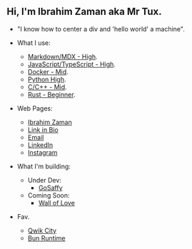 ## Hi, I'm Ibrahim Zaman aka Mr Tux.

- "I know how to center a div and \'hello world\' a machine".

- What I use:
    - [Markdown/MDX - High](www.markdownguide.org).
    - [JavaScript/TypeScript - High](https://www.typescriptlang.org/).
    - [Docker - Mid](www.docker.com).
    - [Python High](https://python.org).
    - [C/C++ - Mid](www.markdownguide.org).
    - [Rust - Beginner](https://www.rust-lang.org/).
 
- Web Pages:
    - [Ibrahim Zaman](https://abrahimzaman.com)
    - [Link in Bio](https://tiles.bio/abrahimzaman360)
    - [Email](mailto:abrahimzaman3@gmail.com)
    - [LinkedIn](https://linkedin.com/in/abrahimzaman360)
    - [Instagram](https://instagram.com/abrahimzaman360)
    
- What I'm building:
  - Under Dev:  
      - [GoSaffy](https://saffy.ai)
  - Coming Soon:  
      - [Wall of Love](https://walloflove.social)
 
- Fav.
  - [Qwik City](https://qwik.builder.io/)
  - [Bun Runtime](https://bun.sh)

